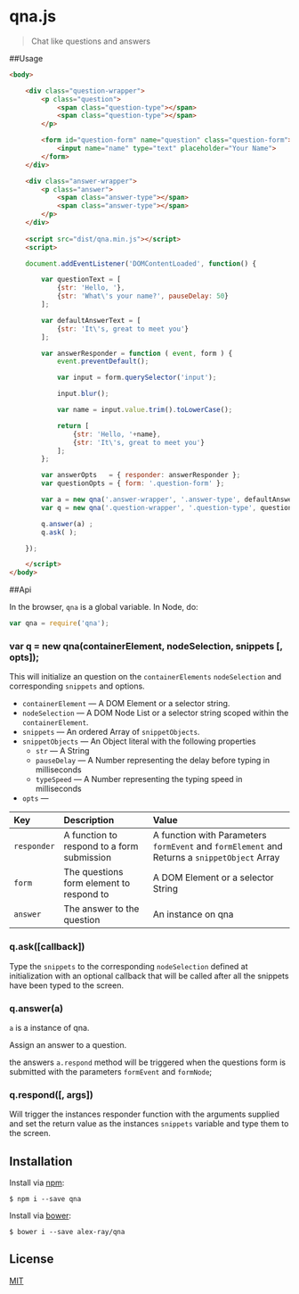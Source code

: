 # qna.js

> Chat like questions and answers

##Usage
```html
<body>

	<div class="question-wrapper">
	    <p class="question">
	        <span class="question-type"></span>
	        <span class="question-type"></span>
	    </p>

	    <form id="question-form" name="question" class="question-form">
			<input name="name" type="text" placeholder="Your Name">
	    </form>
	</div>

	<div class="answer-wrapper">
	    <p class="answer">
	        <span class="answer-type"></span>
	        <span class="answer-type"></span>
	    </p>
	</div>
	
	<script src="dist/qna.min.js"></script>
	<script>

	document.addEventListener('DOMContentLoaded', function() {

		var questionText = [
	        {str: 'Hello, '},
	        {str: 'What\'s your name?', pauseDelay: 50}
	    ];

	    var defaultAnswerText = [
	    	{str: 'It\'s, great to meet you'}
	    ];

	    var answerResponder = function ( event, form ) {
	    	event.preventDefault();

	    	var input = form.querySelector('input');

	    	input.blur();

	    	var name = input.value.trim().toLowerCase();

	    	return [
	    		{str: 'Hello, '+name},
	    		{str: 'It\'s, great to meet you'}
	    	];
	    };	

	    var answerOpts   = { responder: answerResponder };
	    var questionOpts = { form: '.question-form' };

	    var a = new qna('.answer-wrapper', '.answer-type', defaultAnswerText, answerOpts);
		var q = new qna('.question-wrapper', '.question-type', questionText, questionOpts);

		q.answer(a) ;
		q.ask( );

	});

	</script>
</body>
```


##Api

In the browser, `qna` is a global variable. In Node, do:

```js
var qna = require('qna');
```

### var q = new qna(containerElement, nodeSelection, snippets [, opts]);

This will initialize an question on the `containerElements` `nodeSelection` and corresponding `snippets` and options.

- `containerElement` &mdash; A DOM Element or a selector string.
- `nodeSelection`    &mdash; A DOM Node List or a selector string scoped within the `containerElement`.
- `snippets`         &mdash; An ordered Array of `snippetObjects`.
- `snippetObjects`   &mdash; An Object literal with the following properties
	- `str`          &mdash; A String
	- `pauseDelay`   &mdash; A Number representing the delay before typing in milliseconds
	- `typeSpeed`    &mdash; A Number representing the typing speed in milliseconds
- `opts`             &mdash;

Key | Description | Value
:--|:--|:--
`responder` | A function to respond to a form submission | A function with Parameters `formEvent` and `formElement` and Returns a `snippetObject` Array
`form` | The questions form element to respond to | A DOM Element or a selector String
`answer` | The answer to the question | An instance on qna

### q.ask([callback])

Type the `snippets` to the corresponding `nodeSelection` defined at initialization with an optional callback that will be called after all the snippets have been typed to the screen.

### q.answer(a)

`a` is a instance of qna.

Assign an answer to a question.

the answers `a.respond` method will be triggered when the questions form is submitted with the parameters `formEvent` and `formNode`;

### q.respond([, args])

Will trigger the instances responder function with the arguments supplied and set the return value as the instances `snippets` variable and type them to the screen.

## Installation

Install via [npm](https://npmjs.com):

```
$ npm i --save qna
```

Install via [bower](http://bower.io):

```
$ bower i --save alex-ray/qna
```

## License

[MIT](LICENSE)
